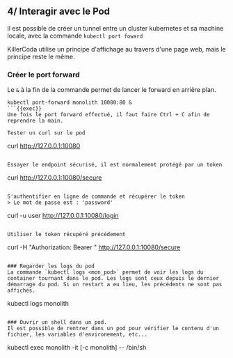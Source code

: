 ## 4/ Interagir avec le Pod
Il est possible de créer un tunnel entre un cluster kubernetes et sa machine locale, avec la commande `kubectl port foward`

KillerCoda utilise un principe d'affichage au travers d'une page web, mais le principe reste le même.

### Créer le port forward
Le `&` à la fin de la commande permet de lancer le forward en arrière plan.
```
kubectl port-forward monolith 10080:80 &
```{{exec}}
Une fois le port forward effectué, il faut faire Ctrl + C afin de reprendre la main.

Tester un curl sur le pod
```
curl http://127.0.0.1:10080
```{{exec}}

Essayer le endpoint sécurisé, il est normalement protégé par un token
```
curl http://127.0.0.1:10080/secure
```{{exec}}

S'authentifier en ligne de commande et récupérer le token
> Le mot de passe est : 'password'
```
curl -u user http://127.0.0.1:10080/login
```{{exec}}

Utiliser le token récupéré précédement
```
curl -H "Authorization: Bearer <token>" http://127.0.0.1:10080/secure
```{{copy}}

### Regarder les logs du pod
La commande `kubectl logs <mon_pod>` permet de voir les logs du container tournant dans le pod. Les logs sont ceux depuis le dernier démarrage du pod. Si un restart a eu lieu, les précédents ne sont pas affichés.
```
kubectl logs monolith
```{{exec}}

### Ouvrir un shell dans un pod.
Il est possible de rentrer dans un pod pour vérifier le contenu d'un fichier, les variables d'environement, etc...
```
kubectl exec monolith -it [-c monolith] -- /bin/sh
```{{exec}}